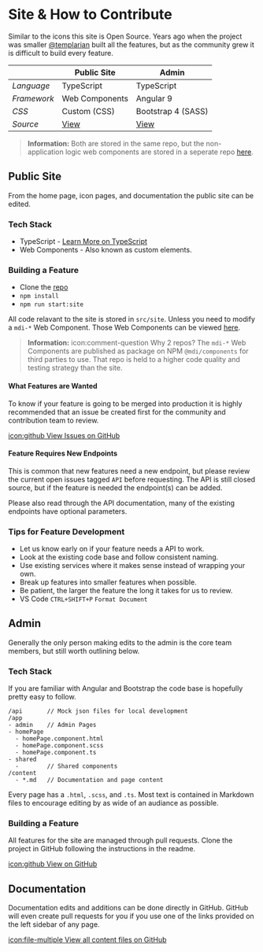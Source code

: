 # Site & How to Contribute

Similar to the icons this site is Open Source. Years ago when the project was smaller [@templarian](https://twitter.com/templarian) built all the features, but as the community grew it is difficult to build every feature.

|             | Public Site | Admin |
|-------------|-------------|-------|
| *Language*  | TypeScript  | TypeScript |
| *Framework* | Web Components | Angular 9 |
| *CSS*      | Custom (CSS) | Bootstrap 4 (SASS) |
| *Source* | [View](https://github.com/Pictogrammers/Icon-Site/tree/master/src/site) | [View](https://github.com/Pictogrammers/Icon-Site/tree/master/src) |

> **Information:** Both are stored in the same repo, but the non-application logic web components are stored in a seperate repo [here](https://github.com/Templarian/MaterialDesign-Components/tree/master/src/mdi).

## Public Site

From the home page, icon pages, and documentation the public site can be edited.

### Tech Stack

- TypeScript - [Learn More on TypeScript](https://www.typescriptlang.org/)
- Web Components - Also known as custom elements.

### Building a Feature

- Clone the [repo](https://github.com/Pictogrammers/Icon-Site)
- `npm install`
- `npm run start:site`

All code relavant to the site is stored in `src/site`. Unless you need to modify a `mdi-*` Web Component. Those Web Components can be viewed [here](https://github.com/Templarian/MaterialDesign-Components).

> **Information:** icon:comment-question Why 2 repos? The `mdi-*` Web Components are published as package on NPM `@mdi/components` for third parties to use. That repo is held to a higher code quality and testing strategy than the site.

#### What Features are Wanted

To know if your feature is going to be merged into production it is highly recommended that an issue be created first for the community and contribution team to review.

<a href="https://github.com/Pictogrammers/Icon-Site/issues" class="button">icon:github View Issues on GitHub</a>

#### Feature Requires New Endpoints

This is common that new features need a new endpoint, but please review the current open issues tagged `API` before requesting. The API is still closed source, but if the feature is needed the endpoint(s) can be added.

Please also read through the API documentation, many of the existing endpoints have optional parameters.

### Tips for Feature Development

- Let us know early on if your feature needs a API to work.
- Look at the existing code base and follow consistent naming.
- Use existing services where it makes sense instead of wrapping your own.
- Break up features into smaller features when possible.
- Be patient, the larger the feature the long it takes for us to review.
- VS Code `CTRL+SHIFT+P` `Format Document`

## Admin

Generally the only person making edits to the admin is the core team members, but still worth outlining below.

### Tech Stack

If you are familiar with Angular and Bootstrap the code base is hopefully pretty easy to follow.

```
/api       // Mock json files for local development
/app
- admin    // Admin Pages
- homePage
  - homePage.component.html
  - homePage.component.scss
  - homePage.component.ts
- shared
  -        // Shared components
/content
  - *.md   // Documentation and page content
```

Every page has a `.html`, `.scss`, and `.ts`. Most text is contained in Markdown files to encourage editing by as wide of an audiance as possible.

### Building a Feature

All features for the site are managed through pull requests. Clone the project in GitHub following the instructions in the readme.

<a href="https://github.com/Pictogrammers/Icon-Site" class="button">icon:github View on GitHub</a>

## Documentation

Documentation edits and additions can be done directly in GitHub. GitHub will even create pull requests for you if you use one of the links provided on the left sidebar of any page.

<a class="button" href="https://github.com/Pictogrammers/Icon-Site/tree/master/src/content">icon:file-multiple View all content files on GitHub</a>